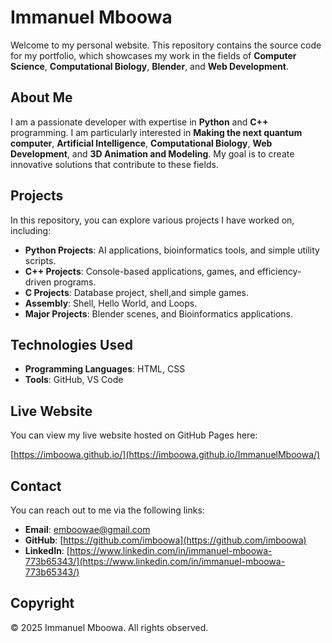 # Immanuel Mboowa

Welcome to my personal website. This repository contains the source code for my portfolio, which showcases my work in the fields of **Computer Science**, **Computational Biology**, **Blender**, and **Web Development**.

## About Me

I am a passionate developer with expertise in **Python** and **C++** programming. I am particularly interested in **Making the next quantum computer**, **Artificial Intelligence**, **Computational Biology**, **Web Development**, and **3D Animation and Modeling**. My goal is to create innovative solutions that contribute to these fields.

## Projects

In this repository, you can explore various projects I have worked on, including:

- **Python Projects**: AI applications, bioinformatics tools, and simple utility scripts.
- **C++ Projects**: Console-based applications, games, and efficiency-driven programs.
- **C Projects**: Database project, shell,and simple games.
- **Assembly**: Shell, Hello World, and Loops.
- **Major Projects**: Blender scenes, and Bioinformatics applications.

## Technologies Used

- **Programming Languages**: HTML, CSS
- **Tools**: GitHub, VS Code

## Live Website

You can view my live website hosted on GitHub Pages here:

[https://imboowa.github.io/](https://imboowa.github.io/ImmanuelMboowa/)

## Contact

You can reach out to me via the following links:

- **Email**: [emboowae@gmail.com](mailto:emboowae@gmail.com)
- **GitHub**: [https://github.com/imboowa](https://github.com/imboowa)
- **LinkedIn**: [https://www.linkedin.com/in/immanuel-mboowa-773b65343/](https://www.linkedin.com/in/immanuel-mboowa-773b65343/)

## Copyright
© 2025 Immanuel Mboowa. All rights observed.
